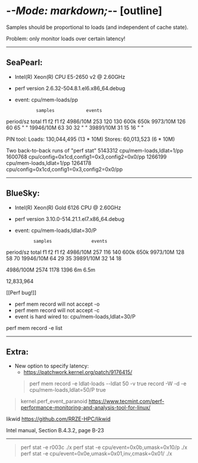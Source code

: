 -*-Mode: markdown;-*- [outline]
=============================================================================

Samples should be proportional to loads (and independent of cache state).

Problem: only monitor loads over certain latency!

-----------------------------------------------------------------------------
SeaPearl:
-----------------------------------------------------------------------------
- Intel(R) Xeon(R) CPU E5-2650 v2 @ 2.60GHz
- perf version 2.6.32-504.8.1.el6.x86_64.debug
- event: cpu/mem-loads/pp


              samples            events
period/sz     total    f1    f2    f1    f2
  4986/10M     253    120   130   600k  650k
  9973/10M     126     60    65     "     "
 19946/10M      63     30    32     "     "
 39891/10M      31     15    16     "     "

PIN tool:
  Loads: 130,044,495 (13 * 10M)
  Stores: 60,013,523 (6 * 10M)


Two back-to-back runs of "perf stat"
  5143312 cpu/mem-loads,ldlat=1/pp
  1600768 cpu/config=0x1cd,config1=0x3,config2=0x0/pp
  1266199 cpu/mem-loads,ldlat=1/pp
  1264178 cpu/config=0x1cd,config1=0x3,config2=0x0/pp


-----------------------------------------------------------------------------
BlueSky:
-----------------------------------------------------------------------------
- Intel(R) Xeon(R) Gold 6126 CPU @ 2.60GHz
- perf version 3.10.0-514.21.1.el7.x86_64.debug
- event: cpu/mem-loads,ldlat=30/P

             samples               events
period/sz     total    f1    f2     f1    f2
  4986/10M     257    116   140    600k  650k
  9973/10M     128     58    70
 19946/10M      64     29    35
 39891/10M      32     14    18

  4986/100M   2574   1178  1396      6m  6.5m

  12,833,964
  

[[Perf bug!]]
  - perf mem record will not accept -o
  - perf mem record will not accept -c
  - event is hard wired to: cpu/mem-loads,ldlat=30/P

perf mem record -e list

-----------------------------------------------------------------------------
Extra:
-----------------------------------------------------------------------------

* New option to specify latency:
  - https://patchwork.kernel.org/patch/9176415/
  > perf mem record -e ldlat-loads --ldlat 50 -v true
  > record -W -d -e cpu/mem-loads,ldlat=50/P true

> kernel.perf_event_paranoid
https://www.tecmint.com/perf-performance-monitoring-and-analysis-tool-for-linux/

likwid
https://github.com/RRZE-HPC/likwid

Intel manual, Section B.4.3.2, page B-23

-----------------------------------------------------------------------------

> perf stat -e r003c ./x
> perf stat -e cpu/event=0x0b,umask=0x10/p ./x
> perf stat -e cpu/event=0x0e,umask=0x01,inv,cmask=0x01/ ./x
